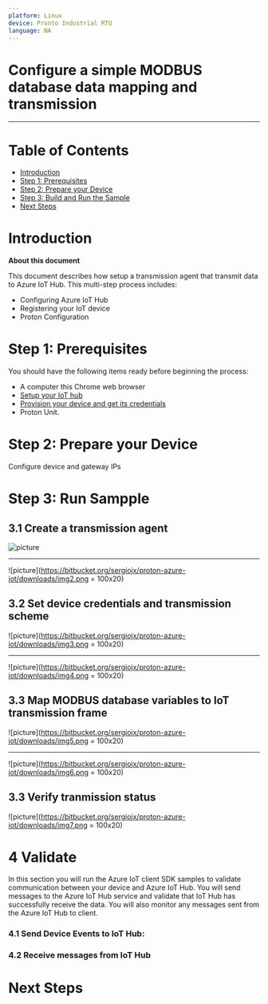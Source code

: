 ```yaml
---
platform: Linux
device: Pronto Industrial RTU
language: NA
---
```


Configure a simple MODBUS database data mapping and transmission
===
---

# Table of Contents

-   [Introduction](#Introduction)
-   [Step 1: Prerequisites](#Prerequisites)
-   [Step 2: Prepare your Device](#PrepareDevice)
-   [Step 3: Build and Run the Sample](#Build)
-   [Next Steps](#NextSteps)

<a name="Introduction"></a>
# Introduction

**About this document**

This document describes how setup a transmission agent that transmit data to Azure IoT Hub. This multi-step process includes:

-   Configuring Azure IoT Hub
-   Registering your IoT device
-   Proton Configuration

<a name="Prerequisites"></a>
# Step 1: Prerequisites

You should have the following items ready before beginning the process:

-  A computer this Chrome web browser
-  [Setup your IoT hub](https://github.com/Azure/azure-iot-device-ecosystem/blob/master/setup_iothub.md)
-  [Provision your device and get its credentials](https://github.com/Azure/azure-iot-device-ecosystem/blob/master/manage_iot_hub.md)
-  Proton Unit.

<a name="PrepareDevice"></a>
# Step 2: Prepare your Device
Configure device and gateway IPs

# Step 3: Run Sampple

<a name="Create"></a>
## 3.1 Create a transmission agent

![picture](https://bitbucket.org/sergiojx/proton-azure-iot/downloads/img1.png)
****
![picture](https://bitbucket.org/sergiojx/proton-azure-iot/downloads/img2.png = 100x20)

<a name="Credentail"></a>
## 3.2 Set device credentials and transmission scheme

![picture](https://bitbucket.org/sergiojx/proton-azure-iot/downloads/img3.png = 100x20)
****
![picture](https://bitbucket.org/sergiojx/proton-azure-iot/downloads/img4.png = 100x20)

<a name="Mapping"></a>
## 3.3 Map MODBUS database variables to IoT transmission frame

![picture](https://bitbucket.org/sergiojx/proton-azure-iot/downloads/img5.png = 100x20)
****
![picture](https://bitbucket.org/sergiojx/proton-azure-iot/downloads/img6.png = 100x20)


<a name="Status"></a>
## 3.3 Verify tranmission status

![picture](https://bitbucket.org/sergiojx/proton-azure-iot/downloads/img7.png = 100x20)


<a name="Run"></a>
# 4 Validate
   In this section you will run the Azure IoT client SDK samples to validate communication between your device and Azure IoT Hub. You will send messages to the Azure IoT Hub service and validate that IoT Hub has successfully receive the data. You will also monitor any messages sent from the Azure IoT Hub to client.








### 4.1 Send Device Events to IoT Hub:



### 4.2 Receive messages from IoT Hub



<a name="NextSteps"></a>
# Next Steps
 

 
